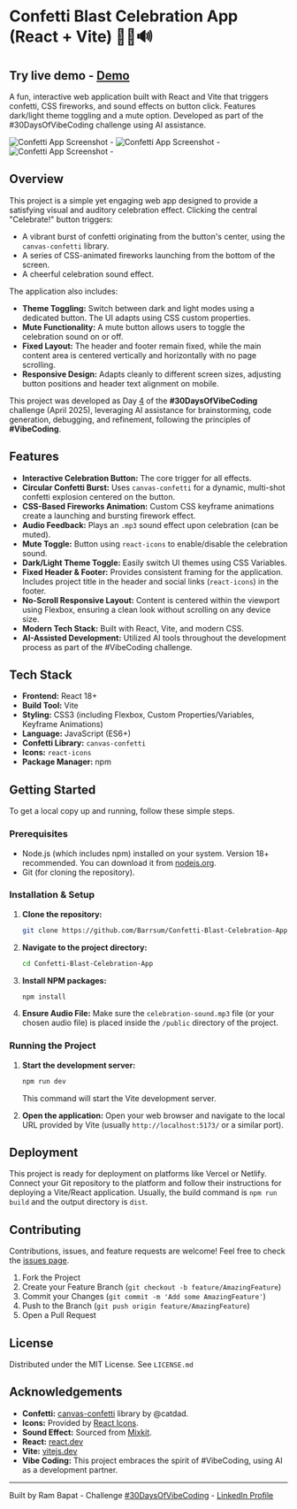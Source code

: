 # Confetti Blast Celebration App (React + Vite) 🎉💥🔊

## Try live demo - [Demo](PLACEHOLDER_LINK_TO_YOUR_VERCEL_DEPLOYMENT_HERE)

A fun, interactive web application built with React and Vite that triggers confetti, CSS fireworks, and sound effects on button click. Features dark/light theme toggling and a mute option. Developed as part of the #30DaysOfVibeCoding challenge using AI assistance.

<!-- ================================================== -->

![Confetti App Screenshot - ](public/homepage-01.png) 
![Confetti App Screenshot - ](public/homepage-02.png) 
![Confetti App Screenshot - ](public/homepage-03.png)

<!-- ================================================== -->

## Overview

This project is a simple yet engaging web app designed to provide a satisfying visual and auditory celebration effect. Clicking the central "Celebrate!" button triggers:

*   A vibrant burst of confetti originating from the button's center, using the `canvas-confetti` library.
*   A series of CSS-animated fireworks launching from the bottom of the screen.
*   A cheerful celebration sound effect.

The application also includes:

*   **Theme Toggling:** Switch between dark and light modes using a dedicated button. The UI adapts using CSS custom properties.
*   **Mute Functionality:** A mute button allows users to toggle the celebration sound on or off.
*   **Fixed Layout:** The header and footer remain fixed, while the main content area is centered vertically and horizontally with no page scrolling.
*   **Responsive Design:** Adapts cleanly to different screen sizes, adjusting button positions and header text alignment on mobile.

This project was developed as Day [4](Link) of the **#30DaysOfVibeCoding** challenge (April 2025), leveraging AI assistance for brainstorming, code generation, debugging, and refinement, following the principles of **#VibeCoding**.

## Features

*   **Interactive Celebration Button:** The core trigger for all effects.
*   **Circular Confetti Burst:** Uses `canvas-confetti` for a dynamic, multi-shot confetti explosion centered on the button.
*   **CSS-Based Fireworks Animation:** Custom CSS keyframe animations create a launching and bursting firework effect.
*   **Audio Feedback:** Plays an `.mp3` sound effect upon celebration (can be muted).
*   **Mute Toggle:** Button using `react-icons` to enable/disable the celebration sound.
*   **Dark/Light Theme Toggle:** Easily switch UI themes using CSS Variables.
*   **Fixed Header & Footer:** Provides consistent framing for the application. Includes project title in the header and social links (`react-icons`) in the footer.
*   **No-Scroll Responsive Layout:** Content is centered within the viewport using Flexbox, ensuring a clean look without scrolling on any device size.
*   **Modern Tech Stack:** Built with React, Vite, and modern CSS.
*   **AI-Assisted Development:** Utilized AI tools throughout the development process as part of the #VibeCoding challenge.

## Tech Stack

*   **Frontend:** React 18+
*   **Build Tool:** Vite
*   **Styling:** CSS3 (including Flexbox, Custom Properties/Variables, Keyframe Animations)
*   **Language:** JavaScript (ES6+)
*   **Confetti Library:** `canvas-confetti`
*   **Icons:** `react-icons`
*   **Package Manager:** npm

## Getting Started

To get a local copy up and running, follow these simple steps.

### Prerequisites

*   Node.js (which includes npm) installed on your system. Version 18+ recommended. You can download it from [nodejs.org](https://nodejs.org/).
*   Git (for cloning the repository).

### Installation & Setup

1.  **Clone the repository:**
    ```bash
    git clone https://github.com/Barrsum/Confetti-Blast-Celebration-App.git
    ```

2.  **Navigate to the project directory:**
    ```bash
    cd Confetti-Blast-Celebration-App
    ```

3.  **Install NPM packages:**
    ```bash
    npm install
    ```

4.  **Ensure Audio File:**
    Make sure the `celebration-sound.mp3` file (or your chosen audio file) is placed inside the `/public` directory of the project.

### Running the Project

1.  **Start the development server:**
    ```bash
    npm run dev
    ```
    This command will start the Vite development server.

2.  **Open the application:**
    Open your web browser and navigate to the local URL provided by Vite (usually `http://localhost:5173/` or a similar port).

## Deployment

This project is ready for deployment on platforms like Vercel or Netlify. Connect your Git repository to the platform and follow their instructions for deploying a Vite/React application. Usually, the build command is `npm run build` and the output directory is `dist`.

## Contributing

Contributions, issues, and feature requests are welcome! Feel free to check the [issues page](https://github.com/Barrsum/Confetti-Blast-Celebration-App/issues).

1.  Fork the Project
2.  Create your Feature Branch (`git checkout -b feature/AmazingFeature`)
3.  Commit your Changes (`git commit -m 'Add some AmazingFeature'`)
4.  Push to the Branch (`git push origin feature/AmazingFeature`)
5.  Open a Pull Request

## License

Distributed under the MIT License. See `LICENSE.md`

## Acknowledgements

*   **Confetti:** [canvas-confetti](https://github.com/catdad/canvas-confetti) library by @catdad.
*   **Icons:** Provided by [React Icons](https://react-icons.github.io/react-icons/).
*   **Sound Effect:** Sourced from [Mixkit](https://assets.mixkit.co/active_storage/sfx/2991/2991-preview.mp3).
*   **React:** [react.dev](https://react.dev/)
*   **Vite:** [vitejs.dev](https://vitejs.dev/)
*   **Vibe Coding:** This project embraces the spirit of #VibeCoding, using AI as a development partner.

---

Built by Ram Bapat - Challenge [\#30DaysOfVibeCoding](https://www.linkedin.com/posts/ram-bapat-barrsum-diamos_vibecoding-ai-machinelearning-activity-7312839191153860608-wQ8y?utm_source=share&utm_medium=member_desktop&rcm=ACoAAEokGUcBG1WEFP4A_IMlyO4LNl-eu2MD52w) - [LinkedIn Profile](https://www.linkedin.com/in/ram-bapat-barrsum-diamos)